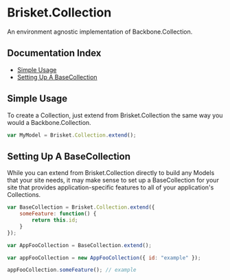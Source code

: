 Brisket.Collection
================

An environment agnostic implementation of Backbone.Collection.

## Documentation Index

* [Simple Usage](#simple-usage)
* [Setting Up A BaseCollection](#setting-up-a-basecollection)

## Simple Usage

To create a Collection, just extend from Brisket.Collection the same way you would a Backbone.Collection.

```js
var MyModel = Brisket.Collection.extend();
```

## Setting Up A BaseCollection

While you can extend from Brisket.Collection directly to build any Models that your site needs, it may make sense to set up a BaseCollection for your site that provides application-specific features to all of your application's Collections.

```js
var BaseCollection = Brisket.Collection.extend({
    someFeature: function() {
        return this.id;
    }
});

var AppFooCollection = BaseCollection.extend();

var appFooCollection = new AppFooCollection({ id: "example" });

appFooCollection.someFeature(); // example
```
